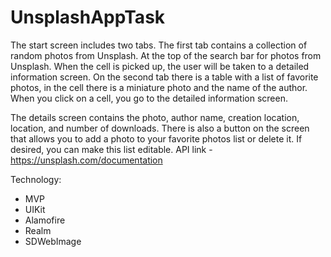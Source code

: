 # UnsplashAppTask

The start screen includes two tabs.
The first tab contains a collection of random photos from Unsplash. At the top of the search bar for photos from Unsplash. 
When the cell is picked up, the user will be taken to a detailed information screen.
On the second tab there is a table with a list of favorite photos,
in the cell there is a miniature photo and the name of the author.
When you click on a cell, you go to the detailed information screen.

The details screen contains the photo, author name, creation location, location, and number of downloads.
There is also a button on the screen that allows you to add a photo to your favorite photos list or delete it.
If desired, you can make this list editable.
API link - https://unsplash.com/documentation

Technology:
- MVP
- UIKit
- Alamofire
- Realm
- SDWebImage
